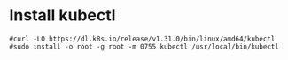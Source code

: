 # Install kubectl

```
#curl -LO https://dl.k8s.io/release/v1.31.0/bin/linux/amd64/kubectl
#sudo install -o root -g root -m 0755 kubectl /usr/local/bin/kubectl
```